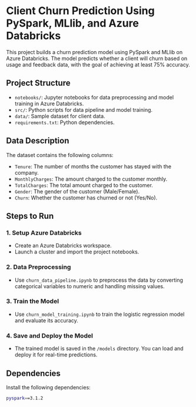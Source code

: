 # Client Churn Prediction Using PySpark, MLlib, and Azure Databricks

This project builds a churn prediction model using PySpark and MLlib on Azure Databricks. The model predicts whether a client will churn based on usage and feedback data, with the goal of achieving at least 75% accuracy.

## Project Structure

- `notebooks/`: Jupyter notebooks for data preprocessing and model training in Azure Databricks.
- `src/`: Python scripts for data pipeline and model training.
- `data/`: Sample dataset for client data.
- `requirements.txt`: Python dependencies.

## Data Description

The dataset contains the following columns:
- `Tenure`: The number of months the customer has stayed with the company.
- `MonthlyCharges`: The amount charged to the customer monthly.
- `TotalCharges`: The total amount charged to the customer.
- `Gender`: The gender of the customer (Male/Female).
- `Churn`: Whether the customer has churned or not (Yes/No).

## Steps to Run

### 1. Setup Azure Databricks
- Create an Azure Databricks workspace.
- Launch a cluster and import the project notebooks.

### 2. Data Preprocessing
- Use `churn_data_pipeline.ipynb` to preprocess the data by converting categorical variables to numeric and handling missing values.

### 3. Train the Model
- Use `churn_model_training.ipynb` to train the logistic regression model and evaluate its accuracy.

### 4. Save and Deploy the Model
- The trained model is saved in the `/models` directory. You can load and deploy it for real-time predictions.

## Dependencies

Install the following dependencies:
```bash
pyspark==3.1.2
